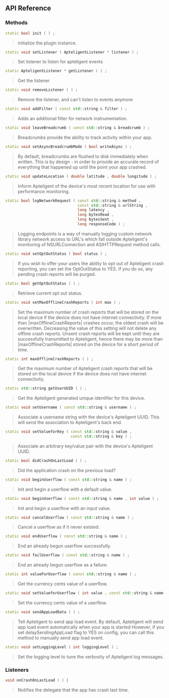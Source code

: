 ## API Reference

### Methods
```cpp
static bool init ( ) ;
```
>  initialize the plugin instance.

```cpp
static void setListener ( ApteligentListener * listener ) ;
```
> Set listener to listen for apteligent events

```cpp
static ApteligentListener * getListener ( ) ;
```
> Get the listener

```cpp
static void removeListener ( ) ;
```
> Remove the listener, and can't listen to events anymore

```cpp
static void addFilter ( const std::string & filter ) ;
```
> Adds an additional filter for network instrumentation.

```cpp
static void leaveBreadcrumb ( const std::string & breadcrumb ) ;
```
> Breadcrumbs provide the ability to track activity within your app.

```cpp
static void setAsyncBreadcrumbMode ( bool writeAsync ) ;
```
> By default, breadcrumbs are flushed to disk immediately when written.
This is by design - in order to provide an accurate record of everything
that happened up until the point your app crashed.

```cpp
static void updateLocation ( double latitude , double longitude ) ;
```
> Inform Apteligent of the device's most recent location for use with
performance monitoring.

```cpp
static bool logNetworkRequest ( const std::string & method ,
                                const std::string & urlString ,
                                long latency ,
                                long bytesRead ,
                                long bytesSent ,
                                long responseCode ) ;
```
> Logging endpoints is a way of manually logging custom network library
network access to URL's which fall outside Apteligent's monitoring
of NSURLConnection and ASIHTTPRequest method calls.

```cpp
static void setOptOutStatus ( bool status ) ;
```
> If you wish to offer your users the ability to opt out of Apteligent
crash reporting, you can set the OptOutStatus to YES. If you do so, any
pending crash reports will be purged.

```cpp
static bool getOptOutStatus ( ) ;
```
> Retrieve current opt out status.

```cpp
static void setMaxOfflineCrashReports ( int max ) ;
```
> Set the maximum number of crash reports that will be stored on
the local device if the device does not have internet connectivity. If
more than |maxOfflineCrashReports| crashes occur, the oldest crash will be
overwritten. Decreasing the value of this setting will not delete
any offline crash reports. Unsent crash reports will be kept until they are
successfully transmitted to Apteligent, hence there may be more than
|maxOfflineCrashReports| stored on the device for a short period of time.

```cpp
static int maxOfflineCrashReports ( ) ;
```
> Get the maximum number of Apteligent crash reports that will be stored on
the local device if the device does not have internet connectivity.

```cpp
static std::string getUserUUID ( ) ;
```
> Get the Apteligent generated unique identifier for this device.

```cpp
static void setUsername ( const std::string & username ) ;
```
> Associate a username string with the device's Apteligent UUID. This will
send the association to Apteligent's back end.

```cpp
static void setValueforKey ( const std::string & value ,
                             const std::string & key ) ;
```
> Associate an arbitrary key/value pair with the device's Apteligent UUID.

```cpp
static bool didCrashOnLastLoad ( ) ;
```
> Did the application crash on the previous load?

```cpp
static void beginUserflow ( const std::string & name ) ;
```
> Init and begin a userflow with a default value.

```cpp
static void beginUserflow ( const std::string & name , int value ) ;
```
> Init and begin a userflow with an input value.

```cpp
static void cancelUserflow ( const std::string & name ) ;
```
> Cancel a userflow as if it never existed.

```cpp
static void endUserflow ( const std::string & name ) ;
```
> End an already begun userflow successfully.

```cpp
static void failUserflow ( const std::string & name ) ;
```
> End an already begun userflow as a failure.

```cpp
static int valueForUserflow ( const std::string & name ) ;
```
> Get the currency cents value of a userflow.

```cpp
static void setValueforUserflow ( int value , const std::string & name ) ;
```
> Set the currency cents value of a userflow.

```cpp
static void sendAppLoadData ( ) ;
```
> Tell Apteligent to send app load event.
By default, Apteligent will send app load event automatically when your app is started
However, if you set delaySendingAppLoad flag to YES on config, you can call this method to
manually send app load event.

```cpp
static void setLoggingLevel ( int loggingLevel ) ;
```
> Set the logging level to tune the verbosity of Apteligent log messages.


### Listeners
```cpp
void onCrashOnLastLoad ( ) {
```
> Notifies the delegate that the app has crash last time.


